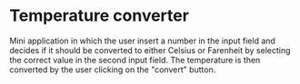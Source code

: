 # Temperature converter

Mini application in which the user insert a number in the input field and decides if it should be converted to either Celsius or Farenheit by selecting the correct value in the second input field. The temperature is then converted by the user clicking on the "convert" button.
